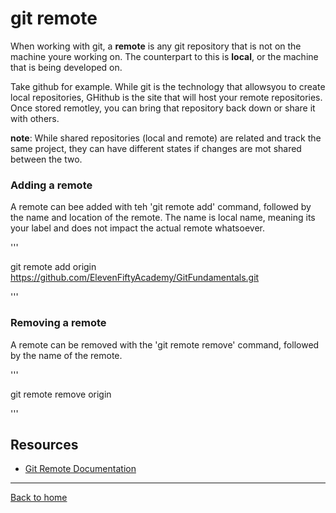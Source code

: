 # git remote

When working with git, a **remote** is any git repository that is not on the machine youre working on. The counterpart to this is **local**, or the machine that is being developed on.

Take github for example. While git is the technology that allowsyou to create local repositories, GHithub is the site that will host your remote repositories. Once stored remotley, you can bring that repository back down or share it with others.

**note**: While shared repositories (local and remote) are related and track the same project, they can have different states if changes are mot shared between the two.

### Adding a remote

A remote can bee added with teh 'git remote add' command, followed by the name and location of the remote. The name is  local name, meaning its your label and does not impact the actual remote whatsoever.

'''

git remote add origin https://github.com/ElevenFiftyAcademy/GitFundamentals.git

'''

### Removing a remote

A remote can be removed with the 'git remote remove' command, followed by the name of the remote.

'''

git remote remove origin


'''

## Resources

- [Git Remote Documentation](https://git-scm.com/docs/git-remote)

---



[Back to home](.//README.md)